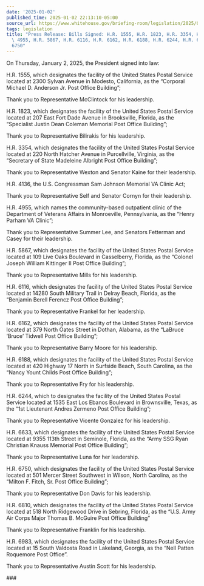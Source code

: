 ```yaml
---
date: '2025-01-02'
published_time: 2025-01-02 22:13:10-05:00
source_url: https://www.whitehouse.gov/briefing-room/legislation/2025/01/02/press-release-bills-signed-h-r-1555-h-r-1823-h-r-3354-h-r-4136-h-r-4955-h-r-5867-h-r-6116-h-r-6162-h-r-6188-h-r-6244-h-r-6633-h-r-6750/
tags: legislation
title: "Press Release: Bills Signed: H.R. 1555, H.R. 1823, H.R. 3354, H.R. 4136, H.R.\
  \ 4955, H.R. 5867, H.R. 6116, H.R. 6162, H.R. 6188, H.R. 6244, H.R. 6633, H.R.\_\
  6750"
---
```

 
On Thursday, January 2, 2025, the President signed into law:

H.R. 1555, which designates the facility of the United States Postal
Service located at 2300 Sylvan Avenue in Modesto, California, as the
“Corporal Michael D. Anderson Jr. Post Office Building”;

Thank you to Representative McClintock for his leadership.

H.R. 1823, which designates the facility of the United States Postal
Service located at 207 East Fort Dade Avenue in Brooksville, Florida, as
the “Specialist Justin Dean Coleman Memorial Post Office Building”;

Thank you to Representative Bilirakis for his leadership.

H.R. 3354, which designates the facility of the United States Postal
Service located at 220 North Hatcher Avenue in Purcellville, Virginia,
as the “Secretary of State Madeleine Albright Post Office Building”;

Thank you to Representative Wexton and Senator Kaine for their
leadership.

H.R. 4136, the U.S. Congressman Sam Johnson Memorial VA Clinic Act;

Thank you to Representative Self and Senator Cornyn for their
leadership.

H.R. 4955, which names the community-based outpatient clinic of the
Department of Veterans Affairs in Monroeville, Pennsylvania, as the
“Henry Parham VA Clinic”;

Thank you to Representative Summer Lee, and Senators Fetterman and Casey
for their leadership.

H.R. 5867, which designates the facility of the United States Postal
Service located at 109 Live Oaks Boulevard in Casselberry, Florida, as
the “Colonel Joseph William Kittinger II Post Office Building”;

Thank you to Representative Mills for his leadership.

H.R. 6116, which designates the facility of the United States Postal
Service located at 14280 South Military Trail in Delray Beach, Florida,
as the “Benjamin Berell Ferencz Post Office Building”;

Thank you to Representative Frankel for her leadership.

H.R. 6162, which designates the facility of the United States Postal
Service located at 379 North Oates Street in Dothan, Alabama, as the
“LaBruce ‘Bruce’ Tidwell Post Office Building”;

Thank you to Representative Barry Moore for his leadership.

H.R. 6188, which designates the facility of the United States Postal
Service located at 420 Highway 17 North in Surfside Beach, South
Carolina, as the “Nancy Yount Childs Post Office Building”;

Thank you to Representative Fry for his leadership.

H.R. 6244, which to designates the facility of the United States Postal
Service located at 1535 East Los Ebanos Boulevard in Brownsville, Texas,
as the “1st Lieutenant Andres Zermeno Post Office Building”;

Thank you to Representative Vicente Gonzalez for his leadership.

H.R. 6633, which designates the facility of the United States Postal
Service located at 9355 113th Street in Seminole, Florida, as the “Army
SSG Ryan Christian Knauss Memorial Post Office Building”;

Thank you to Representative Luna for her leadership.

H.R. 6750, which designates the facility of the United States Postal
Service located at 501 Mercer Street Southwest in Wilson, North
Carolina, as the “Milton F. Fitch, Sr. Post Office Building”;

Thank you to Representative Don Davis for his leadership.

H.R. 6810, which designates the facility of the United States Postal
Service located at 518 North Ridgewood Drive in Sebring, Florida, as the
“U.S. Army Air Corps Major Thomas B. McGuire Post Office Building”

Thank you to Representative Franklin for his leadership.

H.R. 6983, which designates the facility of the United States Postal
Service located at 15 South Valdosta Road in Lakeland, Georgia, as the
“Nell Patten Roquemore Post Office”.

Thank you to Representative Austin Scott for his leadership.

\###
